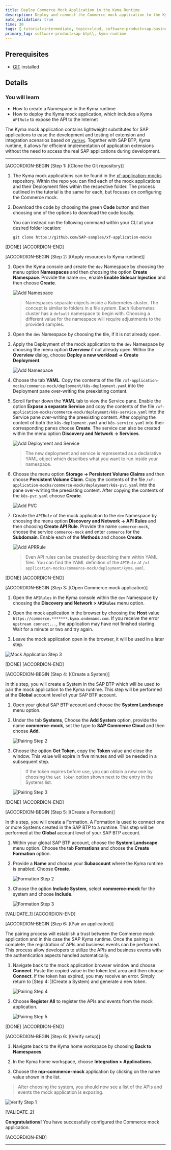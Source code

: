 ```yaml
---
title: Deploy Commerce Mock Application in the Kyma Runtime
description: Deploy and connect the Commerce mock application to the Kyma runtime.
auto_validation: true
time: 30
tags: [ tutorial>intermediate, topic>cloud, software-product>sap-business-technology-platform]
primary_tag: software-product>sap-btp\\, kyma-runtime
---
```


## Prerequisites
  - [GIT](https://git-scm.com/downloads) installed

## Details
### You will learn
  - How to create a Namespace in the Kyma runtime
  - How to deploy the Kyma mock application, which includes a Kyma `APIRule` to expose the API to the Internet

The Kyma mock application contains lightweight substitutes for SAP applications to ease the development and testing of extension and integration scenarios based on [`Varkes`](https://github.com/kyma-incubator/varkes). Together with SAP BTP, Kyma runtime, it allows for efficient implementation of application extensions without the need to access the real SAP applications during development.

---

[ACCORDION-BEGIN [Step 1: ](Clone the Git repository)]

1. The Kyma mock applications can be found in the [xf-application-mocks](https://github.com/SAP-samples/xf-application-mocks) repository. Within the repo you can find each of the mock applications and their Deployment files within the respective folder. The process outlined in the tutorial is the same for each, but focuses on configuring the Commerce mock.

2. Download the code by choosing the green **Code** button and then choosing one of the options to download the code locally.

    You can instead run the following command within your CLI at your desired folder location:

    ```Shell/Bash
    git clone https://github.com/SAP-samples/xf-application-mocks
    ```

[DONE]
[ACCORDION-END]

[ACCORDION-BEGIN [Step 2: ](Apply resources to Kyma runtime)]

1. Open the Kyma console and create the `dev` Namespace by choosing the menu option **Namespaces** and then choosing the option **Create Namespace**. Provide the name `dev`, enable **Enable Sidecar Injection** and then choose **Create**.

    ![Add Namespace](add-ns.png)

    > Namespaces separate objects inside a Kubernetes cluster. The concept is similar to folders in a file system. Each Kubernetes cluster has a `default` namespace to begin with. Choosing a different value for the namespace will require adjustments to the provided samples.

2. Open the `dev` Namespace by choosing the tile, if it is not already open.

3. Apply the Deployment of the mock application to the `dev` Namespace by choosing the menu option **Overview** if not already open. Within the **Overview** dialog, choose **Deploy a new workload -> Create Deployment**.

    ![Add Namespace](deploy-workload1.png)

4. Choose the tab **YAML**.  Copy the contents of the file `/xf-application-mocks/commerce-mock/deployment/k8s-deployment.yaml` into the Deployment pane over-writing the preexisting content.

5. Scroll farther down the **YAML** tab to view the Service pane. Enable the option **Expose a separate Service** and copy the contents of the file `/xf-application-mocks/commerce-mock/deployment/k8s-service.yaml` into the Service pane over-writing the preexisting content.  After copying the content of both the `k8s-deployment.yaml` and `k8s-service.yaml` into their corresponding panes choose **Create**. The service can also be created within the menu option **Discovery and Network -> Services**.

    ![Add Deployment and Service](deploy-workload2.png)

    > The new deployment and service is represented as a declarative YAML object which describes what you want to run inside your namespace.


6. Choose the menu option **Storage -> Persistent Volume Claims** and then choose **Persistent Volume Claim**. Copy the contents of the file `/xf-application-mocks/commerce-mock/deployment/k8s-pvc.yaml` into the pane over-writing the preexisting content. After copying the contents of the `k8s-pvc.yaml` choose **Create**.

    ![Add PVC](create-pvc.png)

7. Create the `APIRule` of the mock application to the `dev` Namespace by choosing the menu option **Discovery and Network -> API Rules** and then choosing **Create API Rule**. Provide the name `commerce-mock`, choose the service `commerce-mock` and enter `commerce` for the **Subdomain**. Enable each of the **Methods** and choose **Create**.

    ![Add APRRule](apirule.png)

    > Even API rules can be created by describing them within YAML files. You can find the YAML definition of the `APIRule` at `/xf-application-mocks/commerce-mock/deployment/kyma.yaml`.

[DONE]
[ACCORDION-END]


[ACCORDION-BEGIN [Step 3: ](Open Commerce mock application)]

1. Open the `APIRules` in the Kyma console within the `dev` Namespace by choosing the **Discovery and Network > `APIRules`** menu option.

2. Open the mock application in the browser by choosing the **Host** value `https://commerce.*******.kyma.ondemand.com`. If you receive the error `upstream connect...`, the application may have not finished starting. Wait for a minute or two and try again.

3. Leave the mock application open in the browser, it will be used in a later step.

  ![Mock Application Step 3](mock-app.png)

[DONE]
[ACCORDION-END]

[ACCORDION-BEGIN [Step 4: ](Create a System)]

In this step, you will create a System in the SAP BTP which will be used to pair the mock application to the Kyma runtime. This step will be performed at the **Global** account level of your SAP BTP account.

1. Open your global SAP BTP account and choose the **System Landscape** menu option.

2. Under the tab **Systems**, Choose the **Add System** option, provide the name **commerce-mock**, set the type to **SAP Commerce Cloud** and then choose **Add**.

    ![Pairing Step 2](pair1.png)

3. Choose the option **Get Token**, copy the **Token** value and close the window. This value will expire in five minutes and will be needed in a subsequent step.

    > If the token expires before use, you can obtain a new one by choosing the `Get Token` option shown next to the entry in the Systems list.

    ![Pairing Step 3](pair2.png)


[DONE]
[ACCORDION-END]

[ACCORDION-BEGIN [Step 5: ](Create a Formation)]

In this step, you will create a Formation. A Formation is used to connect one or more Systems created in the SAP BTP to a runtime. This step will be performed at the **Global** account level of your SAP BTP account.

1. Within your global SAP BTP account, choose the **System Landscape** menu option. Choose the tab **Formations** and choose the **Create Formation** option.

2. Provide a **Name** and choose your **Subaccount** where the Kyma runtime is enabled. Choose **Create**.

    ![Formation Step 2](formation1.png)

3. Choose the option **Include System**, select **commerce-mock** for the system and choose **Include**.

    ![Formation Step 3](formation2.png)

[VALIDATE_1]
[ACCORDION-END]

[ACCORDION-BEGIN [Step 6: ](Pair an application)]

The pairing process will establish a trust between the Commerce mock application and in this case the SAP Kyma runtime. Once the pairing is complete, the registration of APIs and business events can be performed. This process allow developers to utilize the APIs and business events with the authentication aspects handled automatically.

1. Navigate back to the mock application browser window and choose **Connect**. Paste the copied value in the token text area and then choose **Connect**. If the token has expired, you may receive an error. Simply return to [Step 4: ](Create a System) and generate a new token.

    ![Pairing Step 4](pair3.png)

2. Choose **Register All** to register the APIs and events from the mock application.

    ![Pairing Step 5](pair4.png)

[DONE]
[ACCORDION-END]


[ACCORDION-BEGIN [Step 6: ](Verify setup)]

1. Navigate back to the Kyma home workspace by choosing **Back to Namespaces**.

2. In the Kyma home workspace, choose **Integration > Applications**.

3. Choose the **mp-commerce-mock** application by clicking on the name value shown in the list.

> After choosing the system, you should now see a list of the APIs and events the mock application is exposing.

  ![Verify Step 1](verify1.png)

[VALIDATE_2]

**Congratulations!** You have successfully configured the Commerce mock application.

[ACCORDION-END]

---
